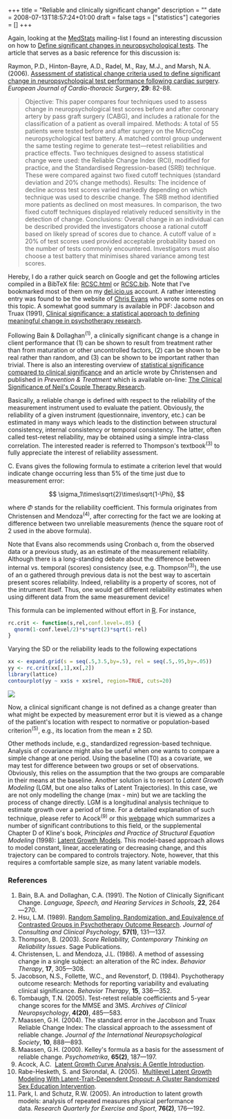 +++
title = "Reliable and clinically significant change"
description = ""
date = 2008-07-13T18:57:24+01:00
draft = false
tags = ["statistics"]
categories = []
+++

Again, looking at the [MedStats][MedStats] mailing-list I found an interesting discussion on how to [Define significant changes in neuropsychological tests][Define significant changes in neuropsychological tests]. The article that serves as a basic reference for this discussion is:

<!--more-->

Raymon, P.D., Hinton-Bayre, A.D., Radel, M., Ray, M.J., and Marsh, N.A. (2006). <i class="fa fa-file-pdf-o fa-1x"></i> [Assessment of statistical change criteria used to define significant change in neuropsychological test performance following cardiac surgery](http://www.aliquote.org/pub/Raymond2006_SCC.pdf). *European Journal of Cardio-thoracic Surgery*, **29**: 82-88.

> Objective: This paper compares four techniques used to assess change in neuropsychological test scores before and after coronary artery by pass graft surgery (CABG), and includes a rationale for the classification of a patient as overall impaired. Methods: A total of 55 patients were tested before and after surgery on the MicroCog neuropsychological test battery. A matched control group underwent the same testing regime to generate test—retest reliabilities and practice effects. Two techniques designed to assess statistical change were used: the Reliable Change Index (RCI), modified for practice, and the Standardised Regression-based (SRB) technique. These were compared against two fixed cutoff techniques (standard deviation and 20% change methods). Results: The incidence of decline across test scores varied markedly depending on which technique was used to describe change. The SRB method identified more patients as declined on most measures. In comparison, the two fixed cutoff techniques displayed relatively reduced sensitivity in the detection of change. Conclusions: Overall change in an individual can be described provided the investigators choose a rational cutoff based on likely spread of scores due to chance. A cutoff value of ≥ 20% of test scores used provided acceptable probability based on the number of tests commonly encountered. Investigators must also choose a test battery that minimises shared variance among test scores.

Hereby, I do a rather quick search on Google and get the following articles compiled in a BibTeX file: [RCSC.html][RCSC.html] or <i class="fa fa-file-code-o fa-1x"></i> [RCSC.bib][RCSC.bib]. Note that I've bookmarked most of them on my [del.icio.us][del.icio.us] account. A rather interesting entry was found to be the website of [Chris Evans][Chris Evans] who wrote some notes on this topic. A somewhat good summary is available in PDF: Jacobson and Truax (1991), <i class="fa fa-file-pdf-o fa-1x"></i> [Clinical significance: a statistical approach to defining meaningful change in psychotherapy research][Clinical significance: a statistical approach to defining meaningful change in psychotherapy research].

Following Bain & Dollaghan<sup>(1)</sup>, a clinically significant change is a change in client performance that (1) can be shown to result from treatment rather than from maturation or other uncontrolled factors, (2) can be shown to be real rather than random, and (3) can be shown to be important rather than trivial. There is also an interesting overview of [statistical significance compared to clinical significance] and an article wrote by Christensen and published in *Prevention & Treatment* which is available on-line: [The Clinical Significance of Neil's Couple Therapy Research][The Clinical Significance of Neil's Couple Therapy Research].

Basically, a reliable change is defined with respect to the reliability of the measurement instrument used to evaluate the patient. Obviously, the reliability of a given instrument (questionnaire, inventory, etc.) can be estimated in many ways which leads to the distinction between structural consistency, internal consistency or temporal consistency. The latter, often called test-retest reliability, may be obtained using a simple intra-class correlation. The interested reader is referred to Thompson's textbook<sup>(3)</sup> to fully appreciate the interest of reliability assessment.

C. Evans gives the following formula to estimate a criterion level that would indicate change occurring less than 5% of the time just due to measurement error:

$$ \sigma_1\times\sqrt{2}\times\sqrt{1-\Phi}, $$

where $\Phi$ stands for the reliability coefficient. This formula originates from Christensen and Mendoza<sup>(4)</sup>, after correcting for the fact we are looking at difference between two unreliable measurements (hence the square root of 2 used in the above formula).

Note that Evans also recommends using Cronbach α, from the observed data or a previous study, as an estimate of the measurement reliability. Although there is a long-standing debate about the difference between internal vs. temporal (scores) consistency (see, e.g. Thompson<sup>(3)</sup>), the use of an α gathered through previous data is not the best way to ascertain present scores reliability. Indeed, reliability is a property of scores, not of the intrument itself. Thus, one would get different reliability estimates when using different data from the same measurement device!

This formula can be implemented without effort in [R][R]. For instance, 

```r
rc.crit <- function(s,rel,conf.level=.05) { 
  qnorm(1-conf.level/2)*s*sqrt(2)*sqrt(1-rel) 
}
```

Varying the SD or the reliability leads to the following expectations

```r
xx <- expand.grid(s = seq(.5,3.5,by=.5), rel = seq(.5,.95,by=.05))
yy <- rc.crit(xx[,1],xx[,2])
library(lattice)
contourplot(yy ~ xx$s + xx$rel, region=TRUE, cuts=20)
```

![](/img/20100418184505.png)

Now, a clinical significant change is not defined as a change greater than what might be expected by measurement error but it is viewed as a change of the patient's location with respect to normative or population-based criterion<sup>(5)</sup>, e.g., its location from the mean ± 2 SD.

Other methods include, e.g., standardized regression-based technique. Analysis of covariance might also be useful when one wants to compare a simple change at one period. Using the baseline (T0) as a covariate, we may test for difference between two groups or set of observations. Obviously, this relies on the assumption that the two groups are comparable in their means at the baseline. Another solution is to resort to *Latent Growth Modeling* (LGM, but one also talks of Latent Trajectories). In this case, we are not only modelling the change (max - min) but we are tackling the process of change directly. LGM is a longitudinal analysis technique to estimate growth over a period of time. For a detailed explanation of such technique, please refer to Acock<sup>(9)</sup> or this [webpage][webpage] which summarizes a number of significant contributions to this field, or the supplemental Chapter D of Kline's book, *Principles and Practice of Structural Equation Modeling* (1998): [Latent Growth Models][Latent Growth Models]. This model-based approach allows to model constant, linear, accelerating or decreasing change, and this trajectory can be compared to controls trajectory. Note, however, that this requires a comfortable sample size, as many latent variable models.

### References


1. Bain, B.A. and Dollaghan, C.A. (1991). The Notion of Clinically Significant Change. *Language, Speech, and Hearing Services in Schools*, **22**, 264—270.
2. Hsu, L.M. (1989). <i class="fa fa-file-pdf-o fa-1x"></i> <a href="http://www.psych.uiuc.edu/~broberts/Hsu,%201989.pdf">Random Sampling, Randomization, and Equivalence of Contrasted Groups in Psychotherapy Outcome Research</a>. *Journal of Consulting and Clinical Psychology*, **57(1)**, 131—137.
3. Thompson, B. (2003). *Score Reliability, Contemporary Thinking on Reliability Issues*. Sage Publications.
4. Christensen, L. and Mendoza, J.L. (1986). A method of assessing change in a single subject: an alteration of the RC index. *Behavior Therapy*, **17**, 305—308.
5. Jacobson, N.S., Follette, W.C., and Revenstorf, D. (1984). Psychotherapy outcome research: Methods for reporting variability and evaluating clinical significance. *Behavior Therapy*, **15**, 336—352.
6. Tombaugh, T.N. (2005). Test-retest reliable coefficients and 5-year change scores for the MMSE and 3MS. *Archives of Clinical Neuropsychology*, **4(20)**, 485—583.
7. Maassen, G.H. (2004). The standard error in the Jacobson and Truax Reliable Change Index: The classical approach to the assessment of reliable change. *Journal of the International Neuropsychological Society*, **10**, 888—893.
8. Maassen, G.H. (2000). Kelley's formula as a basis for the assessment of reliable change. *Psychometrika*, **65(2)**, 187—197.
9. Acock, A.C. <i class="fa fa-file-pdf-o fa-1x"></i> <a href="http://oregonstate.edu/dept/hdfs/papers/lgcgeneral.pdf">Latent Growth Curve Analysis: A Gentle Introduction</a>.
10. Rabe-Hesketh, S. and Skrondal, A. (2005). <i class="fa fa-file-pdf-o fa-1x"></i> <a href="http://www.crm.umontreal.ca/Latent05/pdf/rabe_conf2.pdf">Multilevel Latent Growth Modeling With Latent-Trait-Dependent Dropout: A Cluster Randomized Sex Education Intervention</a>.
11. Park, I. and Schutz, R.W. (2005). An introduction to latent growth models: analysis of repeated measures physical performance data. *Research Quarterly for Exercise and Sport*, **76(2)**, 176—192.  

[MedStats]: http://groups.google.fr/group/MedStats
[Define significant changes in neuropsychological tests]: http://groups.google.fr/group/MedStats/browse_thread/thread/b027b143ad1f329b
[RCSC.html]: http://www.aliquote.org/pub/RCSC.html
[RCSC.bib]: http://www.aliquote.org/pub/RCSC.bib
[del.icio.us]: http://del.icio.us/ch.lalanne
[Chris Evans]: http://psychlops.org/stats/rcsc.htm
[Clinical significance: a statistical approach to defining meaningful change in psychotherapy research]: http://www.aliquote.org/pub/JCCP_Jacobson_ClinSIG.pdf
[statistical significance compared to clinical significance]: http://web.uccs.edu/lbecker/Psy590/clinsig.htm
[The Clinical Significance of Neil's Couple Therapy Research]: http://journals.apa.org/prevention/volume3/pre0030017c.html
[R]: http://www.r-project.org/
[webpage]: http://gseacademic.harvard.edu/~willetjo/change_csa.htm
[Latent Growth Models]: http://psychology.concordia.ca/fac/kline/Supplemental/latent_d.html